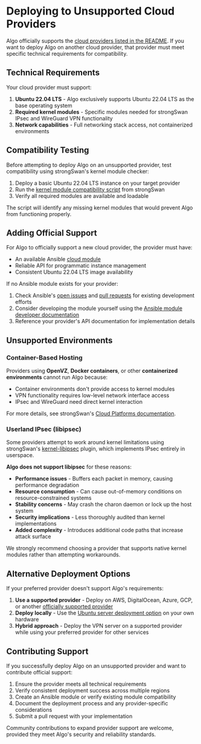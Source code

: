 # Deploying to Unsupported Cloud Providers

Algo officially supports the [cloud providers listed in the README](https://github.com/trailofbits/algo/blob/master/README.md#deploy-the-algo-server). If you want to deploy Algo on another cloud provider, that provider must meet specific technical requirements for compatibility.

## Technical Requirements

Your cloud provider must support:

1. **Ubuntu 22.04 LTS** - Algo exclusively supports Ubuntu 22.04 LTS as the base operating system
2. **Required kernel modules** - Specific modules needed for strongSwan IPsec and WireGuard VPN functionality
3. **Network capabilities** - Full networking stack access, not containerized environments

## Compatibility Testing

Before attempting to deploy Algo on an unsupported provider, test compatibility using strongSwan's kernel module checker:

1. Deploy a basic Ubuntu 22.04 LTS instance on your target provider
2. Run the [kernel module compatibility script](https://wiki.strongswan.org/projects/strongswan/wiki/KernelModules) from strongSwan
3. Verify all required modules are available and loadable

The script will identify any missing kernel modules that would prevent Algo from functioning properly.

## Adding Official Support

For Algo to officially support a new cloud provider, the provider must have:

- An available Ansible [cloud module](https://docs.ansible.com/ansible/list_of_cloud_modules.html)
- Reliable API for programmatic instance management
- Consistent Ubuntu 22.04 LTS image availability

If no Ansible module exists for your provider:

1. Check Ansible's [open issues](https://github.com/ansible/ansible/issues) and [pull requests](https://github.com/ansible/ansible/pulls) for existing development efforts
2. Consider developing the module yourself using the [Ansible module developer documentation](https://docs.ansible.com/ansible/dev_guide/developing_modules.html)
3. Reference your provider's API documentation for implementation details

## Unsupported Environments

### Container-Based Hosting

Providers using **OpenVZ**, **Docker containers**, or other **containerized environments** cannot run Algo because:

- Container environments don't provide access to kernel modules
- VPN functionality requires low-level network interface access
- IPsec and WireGuard need direct kernel interaction

For more details, see strongSwan's [Cloud Platforms documentation](https://wiki.strongswan.org/projects/strongswan/wiki/Cloudplatforms).

### Userland IPsec (libipsec)

Some providers attempt to work around kernel limitations using strongSwan's [kernel-libipsec](https://wiki.strongswan.org/projects/strongswan/wiki/Kernel-libipsec) plugin, which implements IPsec entirely in userspace.

**Algo does not support libipsec** for these reasons:

- **Performance issues** - Buffers each packet in memory, causing performance degradation
- **Resource consumption** - Can cause out-of-memory conditions on resource-constrained systems
- **Stability concerns** - May crash the charon daemon or lock up the host system
- **Security implications** - Less thoroughly audited than kernel implementations
- **Added complexity** - Introduces additional code paths that increase attack surface

We strongly recommend choosing a provider that supports native kernel modules rather than attempting workarounds.

## Alternative Deployment Options

If your preferred provider doesn't support Algo's requirements:

1. **Use a supported provider** - Deploy on AWS, DigitalOcean, Azure, GCP, or another [officially supported provider](https://github.com/trailofbits/algo/blob/master/README.md#deploy-the-algo-server)
2. **Deploy locally** - Use the [Ubuntu server deployment option](deploy-to-ubuntu.md) on your own hardware
3. **Hybrid approach** - Deploy the VPN server on a supported provider while using your preferred provider for other services

## Contributing Support

If you successfully deploy Algo on an unsupported provider and want to contribute official support:

1. Ensure the provider meets all technical requirements
2. Verify consistent deployment success across multiple regions
3. Create an Ansible module or verify existing module compatibility
4. Document the deployment process and any provider-specific considerations
5. Submit a pull request with your implementation

Community contributions to expand provider support are welcome, provided they meet Algo's security and reliability standards.
